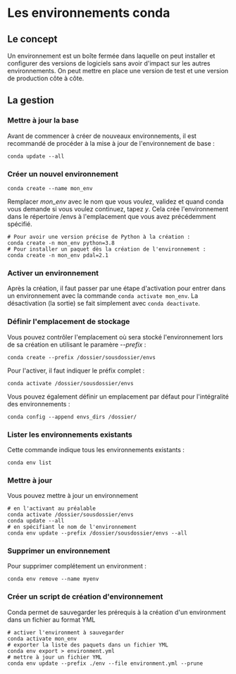 # Les environnements conda

## Le concept

Un environnement est un boîte fermée dans laquelle on peut installer et configurer des versions de logiciels sans avoir d'impact sur les autres environnements. On peut mettre en place une version de test et une version de production côte à côte.

## La gestion

### Mettre à jour la base

Avant de commencer à créer de nouveaux environnements, il est recommandé de procéder à la mise à jour de l'environnement de base :

``` shell
conda update --all
```

### Créer un nouvel environnement

``` shell
conda create --name mon_env
```

Remplacer *mon_env* avec le nom que vous voulez, validez et quand conda vous demande si vous voulez continuez, tapez *y*. Cela crée l'environnement dans le répertoire /envs à l'emplacement que vous avez précédemment spécifié.

``` shell
# Pour avoir une version précise de Python à la création :
conda create -n mon_env python=3.8
# Pour installer un paquet dès la création de l'environnement :
conda create -n mon_env pdal=2.1
```

### Activer un environnement

Après la création, il faut passer par une étape d'activation pour entrer dans un environnement  avec la commande ``` conda activate mon_env ```. La désactivation (la sortie) se fait simplement avec ``` conda deactivate ```.

### Définir l'emplacement de stockage

Vous pouvez contrôler l'emplacement où sera stocké l'environnement lors de sa création en utilisant le paramère *--prefix* :

``` shell
conda create --prefix /dossier/sousdossier/envs
```

Pour l'activer, il faut indiquer le préfix complet :

``` shell
conda activate /dossier/sousdossier/envs
```

Vous pouvez également définir un emplacement par défaut pour l'intégralité des environnements :

``` shell
conda config --append envs_dirs /dossier/
```
### Lister les environnements existants

Cette commande indique tous les environnements existants :

``` shell
conda env list
```

### Mettre à jour

Vous pouvez mettre à jour un environnement

``` shell
# en l'activant au préalable
conda activate /dossier/sousdossier/envs
conda update --all
# en spécifiant le nom de l'environnement
conda env update --prefix /dossier/sousdossier/envs --all
```

### Supprimer un environnement

Pour supprimer complétement un environment :

``` shell
conda env remove --name myenv
```

### Créer un script de création d'environnement

Conda permet de sauvegarder les prérequis à la création d'un environment dans un fichier au format YML

``` shell
# activer l'environment à sauvegarder
conda activate mon_env
# exporter la liste des paquets dans un fichier YML
conda env export > environment.yml
# mettre à jour un fichier YML
conda env update --prefix ./env --file environment.yml --prune
```
